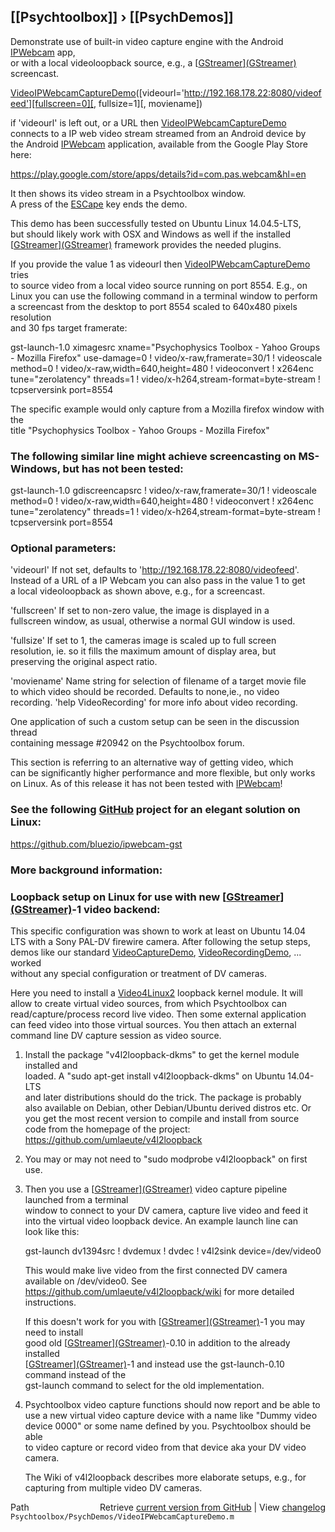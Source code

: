 ## [[Psychtoolbox]] &#8250; [[PsychDemos]]

Demonstrate use of built-in video capture engine with the Android [IPWebcam](IPWebcam) app,  
or with a local videoloopback source, e.g., a [[GStreamer](GStreamer)][(GStreamer)]((GStreamer)) screencast.  
  
[VideoIPWebcamCaptureDemo](VideoIPWebcamCaptureDemo)([videourl='http://192.168.178.22:8080/videofeed'][fullscreen=0][, fullsize=1][, moviename])  
  
if 'videourl' is left out, or a URL then [VideoIPWebcamCaptureDemo](VideoIPWebcamCaptureDemo)  
connects to a IP web video stream streamed from an Android device by  
the Android [IPWebcam](IPWebcam) application, available from the Google Play Store here:  
  
https://play.google.com/store/apps/details?id=com.pas.webcam&hl=en  
  
It then shows its video stream in a Psychtoolbox window.  
A press of the [ESCape](ESCape) key ends the demo.  
  
This demo has been successfully tested on Ubuntu Linux 14.04.5-LTS,  
but should likely work with OSX and Windows as well if the installed  
[[GStreamer](GStreamer)][(GStreamer)]((GStreamer)) framework provides the needed plugins.  
  
If you provide the value 1 as videourl then [VideoIPWebcamCaptureDemo](VideoIPWebcamCaptureDemo) tries  
to source video from a local video source running on port 8554. E.g., on  
Linux you can use the following command in a terminal window to perform  
a screencast from the desktop to port 8554 scaled to 640x480 pixels resolution  
and 30 fps target framerate:  
  
gst-launch-1.0 ximagesrc xname="Psychophysics Toolbox - Yahoo Groups - Mozilla Firefox" use-damage=0 ! video/x-raw,framerate=30/1 ! videoscale method=0 ! video/x-raw,width=640,height=480  ! videoconvert ! x264enc tune="zerolatency" threads=1 ! video/x-h264,stream-format=byte-stream ! tcpserversink port=8554  
  
The specific example would only capture from a Mozilla firefox window with the  
title "Psychophysics Toolbox - Yahoo Groups - Mozilla Firefox"  
  
### The following similar line might achieve screencasting on MS-Windows, but has not been tested:  
  
gst-launch-1.0 gdiscreencapsrc ! video/x-raw,framerate=30/1 ! videoscale method=0 ! video/x-raw,width=640,height=480  ! videoconvert ! x264enc tune="zerolatency" threads=1 ! video/x-h264,stream-format=byte-stream ! tcpserversink port=8554  
  
  
### Optional parameters:  
  
'videourl' If not set, defaults to 'http://192.168.178.22:8080/videofeed'.  
Instead of a URL of a IP Webcam you can also pass in the value 1 to get  
a local videoloopback as shown above, e.g., for a screencast.  
  
'fullscreen' If set to non-zero value, the image is displayed in a  
fullscreen window, as usual, otherwise a normal GUI window is used.  
  
'fullsize' If set to 1, the cameras image is scaled up to full screen  
resolution, ie. so it fills the maximum amount of display area, but  
preserving the original aspect ratio.  
  
'moviename' Name string for selection of filename of a target movie file  
to which video should be recorded. Defaults to none,ie., no video  
recording. 'help VideoRecording' for more info about video recording.  
  
One application of such a custom setup can be seen in the discussion thread  
containing message \#20942 on the Psychtoolbox forum.  
  
  
This section is referring to an alternative way of getting video, which  
can be significantly higher performance and more flexible, but only works  
on Linux. As of this release it has not been tested with [IPWebcam](IPWebcam)!  
  
### See the following [GitHub](GitHub) project for an elegant solution on Linux:  
  
https://github.com/bluezio/ipwebcam-gst  
  
### More background information:  
  
### Loopback setup on Linux for use with new [[GStreamer](GStreamer)][(GStreamer)]((GStreamer))-1 video backend:  
  
This specific configuration was shown to work at least on Ubuntu 14.04  
LTS with a Sony PAL-DV firewire camera. After following the setup steps,  
demos like our standard [VideoCaptureDemo](VideoCaptureDemo), [VideoRecordingDemo](VideoRecordingDemo), ... worked  
without any special configuration or treatment of DV cameras.  
  
Here you need to install a [Video4Linux2](Video4Linux2) loopback kernel module. It will  
allow to create virtual video sources, from which Psychtoolbox can  
read/capture/process record live video. Then some external application  
can feed video into those virtual sources. You then attach an external  
command line DV capture session as video source.  
  
1. Install the package "v4l2loopback-dkms" to get the kernel module installed and  
   loaded. A "sudo apt-get install v4l2loopback-dkms" on Ubuntu 14.04-LTS  
   and later distributions should do the trick. The package is probably  
   also available on Debian, other Debian/Ubuntu derived distros etc. Or  
   you get the most recent version to compile and install from source  
   code from the homepage of the project:  
   https://github.com/umlaeute/v4l2loopback  
  
2. You may or may not need to "sudo modprobe v4l2loopback" on first use.  
  
3. Then you use a [[GStreamer](GStreamer)][(GStreamer)]((GStreamer)) video capture pipeline launched from a terminal  
   window to connect to your DV camera, capture live video and feed it  
   into the virtual video loopback device. An example launch line can  
   look like this:  
  
   gst-launch dv1394src ! dvdemux ! dvdec ! v4l2sink device=/dev/video0  
  
   This would make live video from the first connected DV camera  
   available on /dev/video0. See  
   https://github.com/umlaeute/v4l2loopback/wiki for more detailed  
   instructions.  
  
   If this doesn't work for you with [[GStreamer](GStreamer)][(GStreamer)]((GStreamer))-1 you may need to install  
   good old [[GStreamer](GStreamer)][(GStreamer)]((GStreamer))-0.10 in addition to the already installed  
   [[GStreamer](GStreamer)][(GStreamer)]((GStreamer))-1 and instead use the gst-launch-0.10 command instead of the  
   gst-launch command to select for the old implementation.  
  
4. Psychtoolbox video capture functions should now report and be able to  
   use a new virtual video capture device with a name like "Dummy video  
   device 0000" or some name defined by you. Psychtoolbox should be able  
   to video capture or record video from that device aka your DV video  
   camera.  
  
   The Wiki of v4l2loopback describes more elaborate setups, e.g., for  
   capturing from multiple video DV cameras.  
  




<div class="code_header" style="text-align:right;">
  <span style="float:left;">Path&nbsp;&nbsp;</span> <span class="counter">Retrieve <a href=
  "https://raw.github.com/Psychtoolbox-3/Psychtoolbox-3/beta/Psychtoolbox/PsychDemos/VideoIPWebcamCaptureDemo.m">current version from GitHub</a> | View <a href=
  "https://github.com/Psychtoolbox-3/Psychtoolbox-3/commits/beta/Psychtoolbox/PsychDemos/VideoIPWebcamCaptureDemo.m">changelog</a></span>
</div>
<div class="code">
  <code>Psychtoolbox/PsychDemos/VideoIPWebcamCaptureDemo.m</code>
</div>

